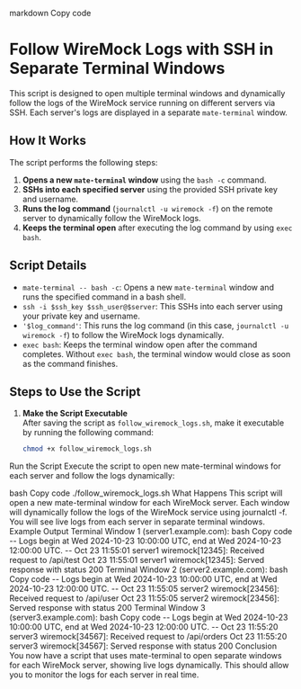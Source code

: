 markdown
Copy code
# Follow WireMock Logs with SSH in Separate Terminal Windows

This script is designed to open multiple terminal windows and dynamically follow the logs of the WireMock service running on different servers via SSH. Each server's logs are displayed in a separate `mate-terminal` window.

## How It Works

The script performs the following steps:

1. **Opens a new `mate-terminal` window** using the `bash -c` command.
2. **SSHs into each specified server** using the provided SSH private key and username.
3. **Runs the log command** (`journalctl -u wiremock -f`) on the remote server to dynamically follow the WireMock logs.
4. **Keeps the terminal open** after executing the log command by using `exec bash`.

## Script Details

- `mate-terminal -- bash -c`: Opens a new `mate-terminal` window and runs the specified command in a bash shell.
- `ssh -i $ssh_key $ssh_user@$server`: This SSHs into each server using your private key and username.
- `'$log_command'`: This runs the log command (in this case, `journalctl -u wiremock -f`) to follow the WireMock logs dynamically.
- `exec bash`: Keeps the terminal window open after the command completes. Without `exec bash`, the terminal window would close as soon as the command finishes.

## Steps to Use the Script

1. **Make the Script Executable**  
   After saving the script as `follow_wiremock_logs.sh`, make it executable by running the following command:

   ```bash
   chmod +x follow_wiremock_logs.sh
Run the Script
Execute the script to open new mate-terminal windows for each server and follow the logs dynamically:

bash
Copy code
./follow_wiremock_logs.sh
What Happens
This script will open a new mate-terminal window for each WireMock server.
Each window will dynamically follow the logs of the WireMock service using journalctl -f.
You will see live logs from each server in separate terminal windows.
Example Output
Terminal Window 1 (server1.example.com):
bash
Copy code
-- Logs begin at Wed 2024-10-23 10:00:00 UTC, end at Wed 2024-10-23 12:00:00 UTC. --
Oct 23 11:55:01 server1 wiremock[12345]: Received request to /api/test
Oct 23 11:55:01 server1 wiremock[12345]: Served response with status 200
Terminal Window 2 (server2.example.com):
bash
Copy code
-- Logs begin at Wed 2024-10-23 10:00:00 UTC, end at Wed 2024-10-23 12:00:00 UTC. --
Oct 23 11:55:05 server2 wiremock[23456]: Received request to /api/user
Oct 23 11:55:05 server2 wiremock[23456]: Served response with status 200
Terminal Window 3 (server3.example.com):
bash
Copy code
-- Logs begin at Wed 2024-10-23 10:00:00 UTC, end at Wed 2024-10-23 12:00:00 UTC. --
Oct 23 11:55:20 server3 wiremock[34567]: Received request to /api/orders
Oct 23 11:55:20 server3 wiremock[34567]: Served response with status 200
Conclusion
You now have a script that uses mate-terminal to open separate windows for each WireMock server, showing live logs dynamically. This should allow you to monitor the logs for each server in real time.
